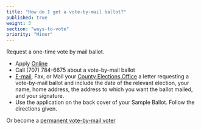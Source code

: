 ```yaml
---
title: "How do I get a vote-by-mail ballot?"
published: true
weight: 3
section: "ways-to-vote"
priority: "Minor"
---
```


Request a one-time vote by mail ballot.  
- Apply [Online](http://www.solanocounty.com/depts/rov/voting_by_mail/voting_by_mail_(vbm)_information.asp)  
- Call (707) 784-6675 about a vote-by-mail ballot  
- [E-mail](mailto:elections@solanocounty.com), Fax, or Mail your [County Elections Office](#section-election-office-contact) a letter requesting a vote-by-mail ballot and include the date of the relevant election, your name, home address, the address to which you want the ballot mailed, and your signature.  
- Use the application on the back cover of your Sample Ballot. Follow the directions given.  

Or become a [permanent vote-by-mail voter](http://www.solanocounty.com/depts/rov/voting_by_mail/vbm_application.asp)  
